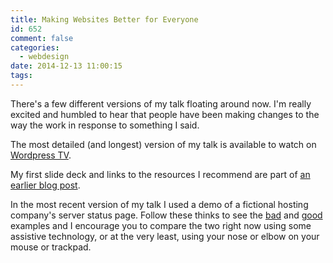 ```yaml
---
title: Making Websites Better for Everyone
id: 652
comment: false
categories:
  - webdesign
date: 2014-12-13 11:00:15
tags:
---
```


There's a few different versions of my talk floating around now. I'm really excited and humbled to hear that people have been making changes to the way the work in response to something I said.

The most detailed (and longest) version of my talk is available to watch on [Wordpress TV](http://wordpress.tv/2014/09/02/stephanie-hobson-accessibility-with-css-making-websites-better-for-everyone/).

My first slide deck and links to the resources I recommend are part of [an earlier blog post](http://stephaniehobson.ca/2014/05/14/accessibility-with-css-making-websites-better-for-everyone/).

In the most recent version of my talk I used a demo of a fictional hosting company's server status page. Follow these thinks to see the [bad](http://stephaniehobson.ca/demos/hosting_bad.html) and [good](http://stephaniehobson.ca/demos/hosting_good.html) examples and I encourage you to compare the two right now using some assistive technology, or at the very least, using your nose or elbow on your mouse or trackpad.